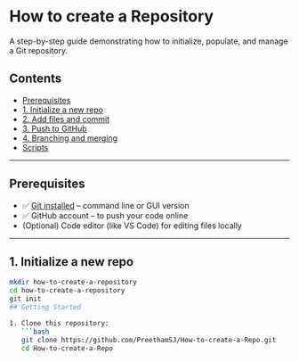 # How to create a Repository

A step-by-step guide demonstrating how to initialize, populate, and manage a Git repository.

## Contents

- [Prerequisites](#prerequisites)
- [1. Initialize a new repo](#1-initialize-a-new-repo)
- [2. Add files and commit](#2-add-files-and-commit)
- [3. Push to GitHub](#3-push-to-github)
- [4. Branching and merging](#4-branching-and-merging)
- [Scripts](#scripts)

---

## Prerequisites

- ✅ [Git installed](https://git-scm.com/downloads) – command line or GUI version
- ✅ GitHub account – to push your code online
- (Optional) Code editor (like VS Code) for editing files locally

---

## 1. Initialize a new repo

```bash
mkdir how-to-create-a-repository
cd how-to-create-a-repository
git init
## Getting Started

1. Clone this repository:
   ```bash
   git clone https://github.com/PreethamSJ/How-to-create-a-Repo.git
   cd How-to-create-a-Repo

